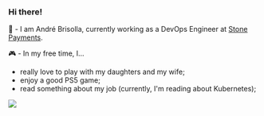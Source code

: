 ### Hi there! 

:construction_worker: - I am André Brisolla, currently working as a DevOps Engineer at <a href="https://github.com/stonepayments">Stone Payments</a>.


:video_game: - In my free time, I...
  - really love to play with my daughters and my wife;
  - enjoy a good PS5 game;
  - read something about my job (currently, I'm reading about Kubernetes);

<a href="https://www.linkedin.com/in/brisolla/" _target="blank"><img src="https://img.shields.io/badge/LinkedIn-0077B5?style=for-the-badge&logo=linkedin&logoColor=white" /></a>
